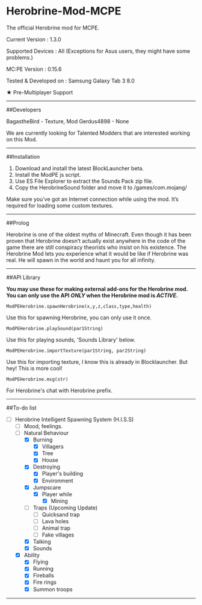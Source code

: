 # Herobrine-Mod-MCPE
The official Herobrine mod for MCPE.

Current Version : 1.3.0

Supported Devices : All (Exceptions for Asus users, they might have some problems.)

MC:PE Version : 0.15.6

Tested & Developed on : Samsung Galaxy Tab 3 8.0

★ Pre-Multiplayer Support 

---------------------------------------

##Developers

BagastheBird - Texture, Mod
Gerdus4898 - None

We are currently looking for Talented Modders that are interested working on this Mod.

---------------------------------------

##Installation

1. Download and install the latest BlockLauncher beta.
2. Install the ModPE js script.
3. Use ES File Explorer to extract the Sounds Pack zip file.
4. Copy the HerobrineSound folder and move it to /games/com.mojang/

Make sure you’ve got an Internet connection while using the mod. It’s required for loading some custom textures.

---------------------------------------

##Prolog

Herobrine is one of the oldest myths of Minecraft. Even though it has been proven that Herobrine doesn’t actually exist anywhere in the code of the game there are still conspiracy theorists who insist on his existence. The Herobrine Mod lets you experience what it would be like if Herobrine was real. He will spawn in the world and haunt you for all infinity.

---------------

##API Library

**You may use these for making external add-ons for the Herobrine mod.**
**You can only use the API _ONLY_ when the Herobrine mod is _ACTIVE_.**

```
ModPEHerobrine.spawnHerobrine(x,y,z,class,type,health)
```
Use this for spawning Herobrine, you can only use it once.

```
ModPEHerobrine.playSound(par1String)
```
Use this for playing sounds, 'Sounds Library' below.

```
ModPEHerobrine.importTexture(par1String, par2String)
```

Use this for importing texture, I know this is already in Blocklauncher. But hey! This is more cool!

```
ModPEHerobrine.msg(str)
```
For Herobrine's chat with Herobrine prefix.

----------------------------------------------

##To-do list

- [ ] Herobrine Intelligent Spawning System (H.I.S.S)
   - [ ] Mood, feelings.
   - [ ] Natural Behaviour
      - [x] Burning
         - [x] Villagers
         - [x] Tree
         - [x] House
      - [x] Destroying
         - [x] Player's building
         - [x] Environment
      - [x] Jumpscare
         - [x] Player while
            - [x] Mining
      - [ ] Traps (Upcoming Update)
         - [ ] Quicksand trap
         - [ ] Lava holes
         - [ ] Animal trap
         - [ ] Fake villages
      - [x] Talking
      - [x] Sounds
   - [x] Ability
      - [x] Flying
      - [x] Running
      - [x] Fireballs
      - [x] Fire rings
      - [x] Summon troops
-----------------------
